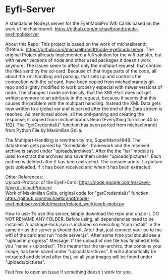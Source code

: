 # Eyfi-Server 
A standalone Node.js server for the EyefiMobiPro Wifi Cards based on the work of michaelbrandt. https://github.com/michaelbrandt/node-eyefimobiserver

About this Repo:
This project is based on the work of michaelbrandt @Github: https://github.com/michaelbrandt/node-eyefimobiserver.
The original Project allready implemented a full solution for the wifi transfer, but with newer versions of node and other used packages it doesn´t work anymore. The issues seem to affect only the multipart request, that contain the files send by the sd-card.
Because of that huge parts of the code, all about the xml handling and parsing, that sets up and controlls the connection with the sd card, have been copied from michaelbrandts git-repo and slightly modified to work properly especial with newer versions of node.
The changes I made are basicly, that the XML-Part does not get written anymore to an attribute in the request, because it seems that this causes the problem with the multipart handling. Instead the XML Data gets now written to a global var and is parsed after the end of the Data stream is reached. As mentioned above, all the xml-parsing and creating the response, is copied from michaelbrands Repo (Everything form line 40 to 182).
The "getCredential()" function has been ported from michaelbrandt from Python File by Maximilian Golla.

The Multipart-Handling is rewritten by me, SuperMario4848. The datastream gets parsed by "formidable"-framework and the received archive is saved under "uploads/archives". After the the "tar" module is used to extract the archives and save them under "uploads/pictures". Each archive is deleted after it has been extracted. The console prints if a picture gets uploaded, if it has been received and when it has been extracted.

Other References:<br>
Upload-Protocol of the Eyefi-Card: https://code.google.com/p/sceye-fi/wiki/UploadProtocol<br>
Work of Maximilian Golla, original code for "getCredential()" function: https://github.com/michaelbrandt/node-eyefimobiserver/blob/master/related_work/eyefi-mobi.py

How to use:
To use this server, simply download the repo and unzip it. DO NOT RENAME ANY FOLDER. Before using, all dependencies need to be installed. A package-lock.json is included so executing "npm install" in the same dir as the server.js should do it. After that, just connect your pc to the wifi of the card and run "node server.js". After some time you should see a "upload in progress" Message. If the upload of one file has finished it tells you "name + uploaded". This means that the tar-archive, that contains your image, has been saved under "uploads/archives". It will automatically be extracted and deleted after that, so all your images will be found under "uploads/pictures".

Feel free to open an issue if something doesn´t work for you.
